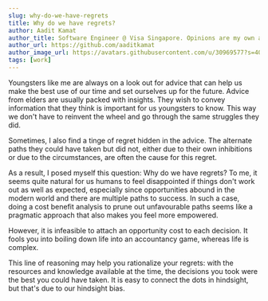 ```yaml
---
slug: why-do-we-have-regrets
title: Why do we have regrets?
author: Aadit Kamat
author_title: Software Engineer @ Visa Singapore. Opinions are my own and not the views of my employer.
author_url: https://github.com/aaditkamat
author_image_url: https://avatars.githubusercontent.com/u/30969577?s=400&u=9558fc3557d79c88a7080034fe8c22654aca2e4d&v=4
tags: [work]
---
```


Youngsters like me are always on a look out for advice that can help us make the best use of our time and set ourselves up for the future. Advice from elders are usually packed with insights. They wish to convey information that they think is important for us youngsters to know. This way we don't have to reinvent the wheel and go through the same struggles they did.

Sometimes, I also find a tinge of regret hidden in the advice. The alternate paths they could have taken but did not, either due to their own inhibitions or due to the circumstances, are often the cause for this regret.

As a result, I posed myself this question: Why do we have regrets? To me, it seems quite natural for us humans to feel disappointed if things don't work out as well as expected, especially since opportunities abound in the modern world and there are multiple paths to success. In such a case, doing a cost benefit analysis to prune out unfavourable paths seems like a pragmatic approach that also makes you feel more empowered.

However, it is infeasible to attach an opportunity cost to each decision. It fools you into boiling down life into an accountancy game, whereas life is complex.

This line of reasoning may help you rationalize your regrets: with the resources and knowledge available at the time, the decisions you took were the best you could have taken. It is easy to connect the dots in hindsight, but that's due to our hindsight bias.

